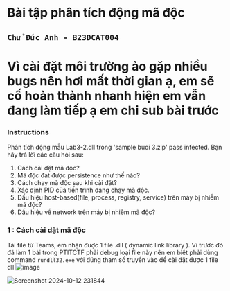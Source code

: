# Bài tập phân tích động mã độc
## `Chử Đức Anh - B23DCAT004`
# Vì cài đặt môi trường ảo gặp nhiều bugs nên hơi mất thời gian ạ, em sẽ cố hoàn thành nhanh hiện em vẫn đang làm tiếp ạ em chi sub bài trước

### Instructions
Phân tích động mẫu Lab3-2.dll trong 'sample buoi 3.zip' pass infected. Bạn hãy trả lời các câu hỏi sau:
1. Cách cài đặt mã độc?
2. Mã độc đạt được persistence như thế nào?
3. Cách chạy mã độc sau khi cài đặt?
4. Xác định PID của tiến trình đang chạy mã độc.
5. Dấu hiệu host-based(file, process, registry, service) trên máy bị nhiễm mã độc?
6. Dấu hiệu về network trên máy bị nhiễm mã độc?


### 1 : Cách cài dặt mã độc
Tải file từ Teams, em nhận được 1 file .dll ( dynamic link library ). Vì trước đó đã làm 1 bài trong PTITCTF phải debug loại file này nên em biết phải dùng command `rundll32.exe` với đúng tham số truyền vào để cài đặt được 1 file dll
![image](https://github.com/user-attachments/assets/a6a9fe79-6abf-48e7-90d0-5bc280f37e2e)

![Screenshot 2024-10-12 231844](https://github.com/user-attachments/assets/c6db3f22-f4fd-4a10-8938-6f22cf5c2279)
